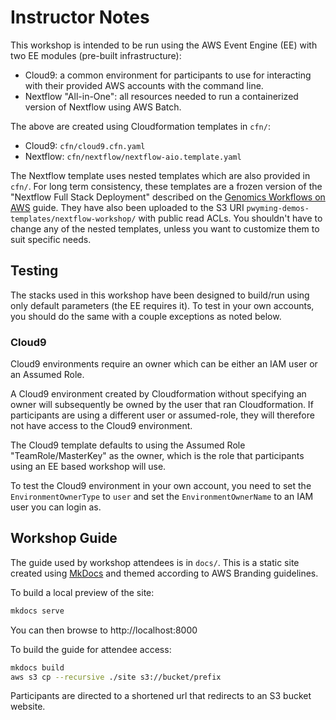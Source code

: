 # Instructor Notes

This workshop is intended to be run using the AWS Event Engine (EE) with two EE modules (pre-built infrastructure):

* Cloud9: a common environment for participants to use for interacting with their provided AWS accounts with the command line.
* Nextflow "All-in-One": all resources needed to run a containerized version of Nextflow using AWS Batch.

The above are created using Cloudformation templates in `cfn/`:

* Cloud9: `cfn/cloud9.cfn.yaml`
* Nextflow: `cfn/nextflow/nextflow-aio.template.yaml`

The Nextflow template uses nested templates which are also provided in `cfn/`.  For long term consistency, these templates are a frozen version of the "Nextflow Full Stack Deployment" described on the [Genomics Workflows on AWS](https://docs.opendata.aws/genomics-workflows/) guide.  They have also been uploaded to the S3 URI `pwyming-demos-templates/nextflow-workshop/` with public read ACLs.  You shouldn't have to change any of the nested templates, unless you want to customize them to suit specific needs.

## Testing

The stacks used in this workshop have been designed to build/run using only default parameters (the EE requires it).  To test in your own accounts, you should do the same with a couple exceptions as noted below.

### Cloud9

Cloud9 environments require an owner which can be either an IAM user or an Assumed Role.

A Cloud9 environment created by Cloudformation without specifying an owner will subsequently be owned by the user that ran Cloudformation.  If participants are using a different user or assumed-role, they will therefore not have access to the Cloud9 environment.

The Cloud9 template defaults to using the Assumed Role "TeamRole/MasterKey" as the owner, which is the role that participants using an EE based workshop will use.

To test the Cloud9 environment in your own account, you need to set the `EnvironmentOwnerType` to `user` and set the `EnvironmentOwnerName` to an IAM user you can login as.

## Workshop Guide

The guide used by workshop attendees is in `docs/`.  This is a static site created using [MkDocs](https://www.mkdocs.org/) and themed according to AWS Branding guidelines.

To build a local preview of the site:

```bash
mkdocs serve
```

You can then browse to http://localhost:8000

To build the guide for attendee access:

```bash
mkdocs build
aws s3 cp --recursive ./site s3://bucket/prefix
```

Participants are directed to a shortened url that redirects to an S3 bucket website.
